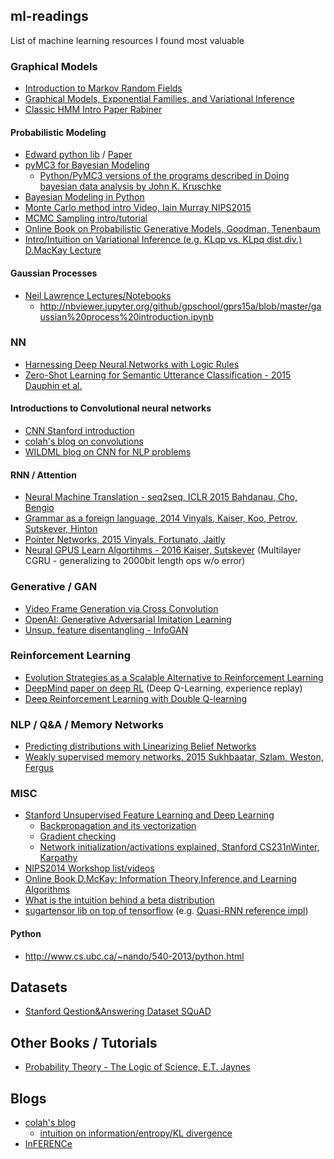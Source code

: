 ## ml-readings
List of machine learning resources I found most valuable 
 
### Graphical Models
- [Introduction to Markov Random Fields](http://www.cs.toronto.edu/~kyros/courses/2503/Handouts/Blake2011.pdf)
- [Graphical Models, Exponential Families, and Variational Inference](https://people.eecs.berkeley.edu/~wainwrig/Papers/WaiJor08_FTML.pdf)
- [Classic HMM Intro Paper Rabiner](http://www.cs.umb.edu/~rvetro/vetroBioComp/HMM/Rabiner1986%20An%20Introduction%20to%20Hidden%20Markov%20Models.pdf)

#### Probabilistic Modeling
- [Edward python lib](http://edwardlib.org) / [Paper](https://arxiv.org/pdf/1701.03757.pdf)
- [pyMC3 for Bayesian Modeling](https://github.com/pymc-devs/pymc3)
  - [Python/PyMC3 versions of the programs described in Doing bayesian data analysis by John K. Kruschke](https://github.com/aloctavodia/Doing_bayesian_data_analysis) 
- [Bayesian Modeling in Python](https://github.com/markdregan/Bayesian-Modelling-in-Python)
- [Monte Carlo method intro Video, Iain Murray NIPS2015](http://research.microsoft.com/apps/video/default.aspx?id=259575&l=i)
- [MCMC Sampling intro/tutorial](http://twiecki.github.io/blog/2015/11/10/mcmc-sampling/)
- [Online Book on Probabilistic Generative Models, Goodman, Tenenbaum](https://probmods.org)
- [Intro/Intuition on Variational Inference (e.g. KLqp vs. KLpq dist.div.) D.MacKay Lecture](http://videolectures.net/mackay_course_14/)

#### Gaussian Processes
- [Neil Lawrence Lectures/Notebooks](http://gpss.cc/)
  - http://nbviewer.jupyter.org/github/gpschool/gprs15a/blob/master/gaussian%20process%20introduction.ipynb

### NN
- [Harnessing Deep Neural Networks with Logic Rules](http://arxiv.org/abs/1603.06318)
- [Zero-Shot Learning for Semantic Utterance
Classification - 2015 Dauphin et al.](http://arxiv.org/pdf/1401.0509.pdf)

#### Introductions to Convolutional neural networks
- [CNN Stanford introduction](http://cs231n.github.io/convolutional-networks/#conv)
- [colah's blog on convolutions](http://colah.github.io/posts/2014-07-Understanding-Convolutions/)
- [WILDML blog on CNN for NLP problems](http://www.wildml.com/2015/11/understanding-convolutional-neural-networks-for-nlp/)

#### RNN / Attention
- [Neural Machine Translation - seq2seq, ICLR 2015 Bahdanau, Cho, Bengio](http://arxiv.org/abs/1409.0473v6)
- [Grammar as a foreign language, 2014 Vinyals, Kaiser, Koo, Petrov, Sutskever, Hinton](http://arxiv.org/abs/1412.7449)
- [Pointer Networks, 2015 Vinyals, Fortunato, Jaitly](http://arxiv.org/abs/1506.03134)
- [Neural GPUS Learn Algortihms - 2016 Kaiser, Sutskever](http://arxiv.org/pdf/1511.08228v3.pdf) (Multilayer CGRU - generalizing to 2000bit length ops w/o error)

### Generative / GAN
- [Video Frame Generation via Cross Convolution](https://github.com/tensorflow/models/tree/master/next_frame_prediction)
- [OpenAI: Generative Adversarial Imitation Learning](https://arxiv.org/pdf/1606.03476.pdf)
- [Unsup. feature disentangling - InfoGAN](https://github.com/openai/InfoGAN)

### Reinforcement Learning
- [Evolution Strategies as a Scalable Alternative to Reinforcement Learning](https://arxiv.org/abs/1703.03864)
- [DeepMind paper on deep RL](http://www.readcube.com/articles/10.1038%2Fnature14236?shared_access_token=Lo_2hFdW4MuqEcF3CVBZm9RgN0jAjWel9jnR3ZoTv0P5kedCCNjz3FJ2FhQCgXkApOr3ZSsJAldp-tw3IWgTseRnLpAc9xQq-vTA2Z5Ji9lg16_WvCy4SaOgpK5XXA6ecqo8d8J7l4EJsdjwai53GqKt-7JuioG0r3iV67MQIro74l6IxvmcVNKBgOwiMGi8U0izJStLpmQp6Vmi_8Lw_A%3D%3D) (Deep Q-Learning, experience replay) 
- [Deep Reinforcement Learning with Double Q-learning](http://arxiv.org/abs/1509.06461)

### NLP / Q&A / Memory Networks
- [Predicting distributions with Linearizing Belief Networks](http://arxiv.org/abs/1511.05622)
- [Weakly supervised memory networks, 2015 Sukhbaatar, Szlam, Weston, Fergus](http://arxiv.org/abs/1503.08895)

### MISC
- [Stanford Unsupervised Feature Learning and Deep Learning](http://ufldl.stanford.edu/wiki/index.php/UFLDL_Tutorial) 
  - [Backpropagation and its vectorization](http://ufldl.stanford.edu/wiki/index.php/Backpropagation_Algorithm)
  - [Gradient checking](http://ufldl.stanford.edu/wiki/index.php/Gradient_checking_and_advanced_optimization)
  - [Network initialization/activations explained, Stanford CS231nWinter, Karpathy](https://www.youtube.com/watch?v=gYpoJMlgyXA)
- [NIPS2014 Workshop list/videos](https://nips.cc/Conferences/2014/Schedule?type=Workshop)
- [Online Book D.McKay: Information Theory,Inference,and Learning Algorithms](http://www.inference.phy.cam.ac.uk/itprnn/book.pdf)
- [What is the intuition behind a beta distribution](http://stats.stackexchange.com/questions/47771/what-is-the-intuition-behind-beta-distribution)
- [sugartensor lib on top of tensorflow](https://github.com/buriburisuri/sugartensor) (e.g. [Quasi-RNN reference impl](https://github.com/Kyubyong/quasi-rnn))
#### Python
- http://www.cs.ubc.ca/~nando/540-2013/python.html


## Datasets
- [Stanford Qestion&Answering Dataset SQuAD](https://rajpurkar.github.io/SQuAD-explorer/)

## Other Books / Tutorials
- [Probability Theory - The Logic of Science, E.T. Jaynes](http://www.med.mcgill.ca/epidemiology/hanley/bios601/GaussianModel/JaynesProbabilityTheory.pdf)

## Blogs
- [colah's blog](http://colah.github.io/)
  - [intuition on information/entropy/KL divergence](http://colah.github.io/posts/2015-09-Visual-Information)
- [InFERENCe](http://www.inference.vc/)
